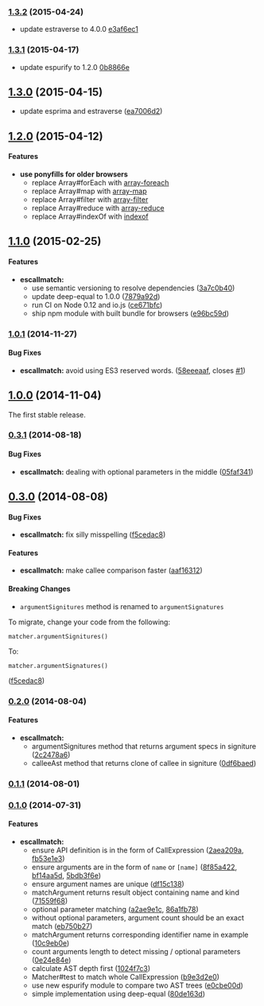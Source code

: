 ### [1.3.2](https://github.com/twada/escallmatch/releases/tag/v1.3.2) (2015-04-24)


* update estraverse to 4.0.0 [e3af6ec1](https://github.com/twada/escallmatch/commit/e3af6ec1a4e4c14d281dbfe3805b4b37e4ddb01e)


### [1.3.1](https://github.com/twada/escallmatch/releases/tag/v1.3.1) (2015-04-17)


* update espurify to 1.2.0 [0b8866e](https://github.com/twada/escallmatch/commit/0b8866e7f06a0c4e7e7073bc29a4ec3a77c08805)


## [1.3.0](https://github.com/twada/escallmatch/releases/tag/v1.3.0) (2015-04-15)


* update esprima and estraverse ([ea7006d2](https://github.com/twada/escallmatch/commit/ea7006d22e289fa659684203e94badbfedd150b0))


## [1.2.0](https://github.com/twada/escallmatch/releases/tag/v1.2.0) (2015-04-12)


#### Features
	
* **use ponyfills for older browsers**
  * replace Array#forEach with [array-foreach](https://www.npmjs.org/package/array-foreach)
  * replace Array#map with [array-map](https://www.npmjs.org/package/array-map)
  * replace Array#filter with [array-filter](https://www.npmjs.org/package/array-filter)
  * replace Array#reduce with [array-reduce](https://www.npmjs.org/package/array-reduce)
  * replace Array#indexOf with [indexof](https://www.npmjs.org/package/indexof)


## [1.1.0](https://github.com/twada/escallmatch/releases/tag/v1.1.0) (2015-02-25)


#### Features

* **escallmatch:**
  * use semantic versioning to resolve dependencies ([3a7c0b40](https://github.com/twada/escallmatch/commit/3a7c0b4009fc1f9934d2f4037f621960f8d01d08))
  * update deep-equal to 1.0.0 ([7879a92d](https://github.com/twada/escallmatch/commit/7879a92d918587c79c24c283eb53e90f77fb926a))
  * run CI on Node 0.12 and io.js ([ce671bfc](https://github.com/twada/escallmatch/commit/ce671bfc0eb119e7bd6538f3d1b3cb131d5c84ac))
  * ship npm module with built bundle for browsers ([e96bc59d](https://github.com/twada/escallmatch/commit/e96bc59df2fb4b86506cc8678d5764ffa64c9ccf))


### [1.0.1](https://github.com/twada/escallmatch/releases/tag/v1.0.1) (2014-11-27)


#### Bug Fixes

* **escallmatch:** avoid using ES3 reserved words. ([58eeeaaf](https://github.com/twada/escallmatch/commit/58eeeaaf7a8381269a4c1c6bf434a6d70708b0d0), closes [#1](https://github.com/twada/escallmatch/issues/1))


## [1.0.0](https://github.com/twada/escallmatch/releases/tag/v1.0.0) (2014-11-04)


The first stable release.


### [0.3.1](https://github.com/twada/escallmatch/releases/tag/v0.3.1) (2014-08-18)


#### Bug Fixes

* **escallmatch:** dealing with optional parameters in the middle ([05faf341](https://github.com/twada/escallmatch/commit/05faf34123b6b05ac9859a46779c749e33493ad8))


## [0.3.0](https://github.com/twada/escallmatch/releases/tag/v0.3.0) (2014-08-08)


#### Bug Fixes

* **escallmatch:** fix silly misspelling ([f5cedac8](https://github.com/twada/escallmatch/commit/f5cedac849717f714f7e1162c28068f518b46532))


#### Features

* **escallmatch:** make callee comparison faster ([aaf16312](https://github.com/twada/escallmatch/commit/aaf16312f45813b2ff8b089f5a1e926098dccfbe))


#### Breaking Changes

* `argumentSignitures` method is renamed to `argumentSignatures`

To migrate, change your code from the following:

`matcher.argumentSignitures()`

To:

`matcher.argumentSignatures()`

 ([f5cedac8](https://github.com/twada/escallmatch/commit/f5cedac849717f714f7e1162c28068f518b46532))


### [0.2.0](https://github.com/twada/escallmatch/releases/tag/v0.2.0) (2014-08-04)


#### Features

* **escallmatch:**
  * argumentSignitures method that returns argument specs in signiture ([2c2478a6](https://github.com/twada/escallmatch/commit/2c2478a6262743ce71f52cf01c82302e1f789d4e))
  * calleeAst method that returns clone of callee in signiture ([0df6baed](https://github.com/twada/escallmatch/commit/0df6baed4510aaf22df3084559722e4cce36e13a))


### [0.1.1](https://github.com/twada/escallmatch/releases/tag/v0.1.1) (2014-08-01)


### [0.1.0](https://github.com/twada/escallmatch/releases/tag/v0.1.0) (2014-07-31)


#### Features

* **escallmatch:**
  * ensure API definition is in the form of CallExpression ([2aea209a](https://github.com/twada/escallmatch/commit/2aea209ad5ff00d2da174218dbaa3bf23e3ae46b), [fb53e1e3](https://github.com/twada/escallmatch/commit/fb53e1e355a44275d510657b087d06f2dcdfea60))
  * ensure arguments are in the form of `name` or `[name]` ([8f85a422](https://github.com/twada/escallmatch/commit/8f85a422b2672e6ede9433d71692df907c2b10de), [bf14aa5d](https://github.com/twada/escallmatch/commit/bf14aa5d8126ae25a3298443e775194adb772380), [5bdb3f6e](https://github.com/twada/escallmatch/commit/5bdb3f6e1089a1a23ad985f7136933930256a568))
  * ensure argument names are unique ([df15c138](https://github.com/twada/escallmatch/commit/df15c1380793a15703a9b04a3f830b0fd2f5b0bf))
  * matchArgument returns result object containing name and kind ([71559f68](https://github.com/twada/escallmatch/commit/71559f682ee3832c7c413ad06826bf39934b0114))
  * optional parameter matching ([a2ae9e1c](https://github.com/twada/escallmatch/commit/a2ae9e1ca4a41ca12724367448fdaf26126da1dc), [86a1fb78](https://github.com/twada/escallmatch/commit/86a1fb786a2856f431947f6ed1ce69652e2c0fa0))
  * without optional parameters, argument count should be an exact match ([eb750b27](https://github.com/twada/escallmatch/commit/eb750b2781d2bf73e6c42bb80fe8cfb40cc870f6))
  * matchArgument returns corresponding identifier name in example ([10c9eb0e](https://github.com/twada/escallmatch/commit/10c9eb0e129ad4e35c6b3c73c7549a9df41b7dce))
  * count arguments length to detect missing / optional parameters ([0e24e84e](https://github.com/twada/escallmatch/commit/0e24e84ebf3eeb052d0530e6e60aba50eb13243e))
  * calculate AST depth first ([1024f7c3](https://github.com/twada/escallmatch/commit/1024f7c351bf52cf669447e7364498bfae92fe41))
  * Matcher#test to match whole CallExpression ([b9e3d2e0](https://github.com/twada/escallmatch/commit/b9e3d2e016f3aa5f5547a4e639a2a69869c80bc4))
  * use new espurify module to compare two AST trees ([e0cbe00d](https://github.com/twada/escallmatch/commit/e0cbe00d26b6bbe52c6d6234b707e83eca8c6877))
  * simple implementation using deep-equal ([80de163d](https://github.com/twada/escallmatch/commit/80de163db857f364a6f5fcfc6321cb84f114b0f0))
